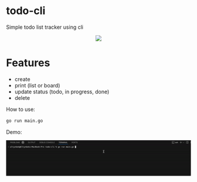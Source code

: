 # todo-cli

Simple todo list tracker using cli

<p align="center">
    <img src="https://img.shields.io/badge/golang-v1.23-blue" height="25"/>
</p>

# Features

- create
- print (list or board)
- update status (todo, in progress, done)
- delete

How to use:

```bash
go run main.go
```

Demo:

![](./_gif/show.gif)

